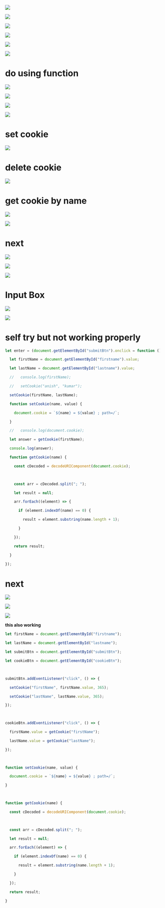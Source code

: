 
![](https://i.imgur.com/Yd4Db7m.png)


![](https://i.imgur.com/FMbXhPv.png)


![](https://i.imgur.com/y3JVuyK.png)


![](https://i.imgur.com/jB9yB8f.png)



![](https://i.imgur.com/tf7g1Z1.png)


![](https://i.imgur.com/BReglX8.png)




# do using function

![](https://i.imgur.com/8qjHGK3.png)



![](https://i.imgur.com/uij9vqk.png)


![](https://i.imgur.com/Y77hQ3M.png)


![](https://i.imgur.com/9ZV7xSg.png)

# set cookie


![](https://i.imgur.com/phfhIqn.png)



# delete cookie 
![](https://i.imgur.com/XdKXdQU.png)


# get cookie by name 


![](https://i.imgur.com/QnK7Gls.png)




![](https://i.imgur.com/qWGILb7.png)




# next

![](https://i.imgur.com/jS1Vood.png)


![](https://i.imgur.com/BXIfTNU.png)



![](https://i.imgur.com/6H0rEKx.png)




# Input Box 


![](https://i.imgur.com/expKcny.png)

![](https://i.imgur.com/yacee2R.png)




# self try but not working properly

```js
let enter = (document.getElementById("submitBtn").onclick = function () {

  let firstName = document.getElementById("firstname").value;

  let lastName = document.getElementById("lastname").value;

  //   console.log(firstName);

  //   setCookie("anish", "kumar");

  setCookie(firstName, lastName);

  function setCookie(name, value) {

    document.cookie = `${name} = ${value} ; path=/`;

  }

  //   console.log(document.cookie);

  let answer = getCookie(firstName);

  console.log(answer);

  function getCookie(name) {

    const cDecoded = decodeURIComponent(document.cookie);

  

    const arr = cDecoded.split("; ");

    let result = null;

    arr.forEach((element) => {

      if (element.indexOf(name) == 0) {

        result = element.substring(name.length + 1);

      }

    });

    return result;

  }

});
```


# next

![](https://i.imgur.com/OQYV5oX.png)



![](https://i.imgur.com/8NRDPMs.png)




![](https://i.imgur.com/hgejb3d.png)




**this also working**

```js
let firstName = document.getElementById("firstname");

let lastName = document.getElementById("lastname");

let submitBtn = document.getElementById("submitBtn");

let cookieBtn = document.getElementById("cookieBtn");

  

submitBtn.addEventListener("click", () => {

  setCookie("firstName", firstName.value, 365);

  setCookie("lastName", lastName.value, 365);

});

  

cookieBtn.addEventListener("click", () => {

  firstName.value = getCookie("firstName");

  lastName.value = getCookie("lastName");

});

  

function setCookie(name, value) {

  document.cookie = `${name} = ${value} ; path=/`;

}

  

function getCookie(name) {

  const cDecoded = decodeURIComponent(document.cookie);

  

  const arr = cDecoded.split("; ");

  let result = null;

  arr.forEach((element) => {

    if (element.indexOf(name) == 0) {

      result = element.substring(name.length + 1);

    }

  });

  return result;

}
```

